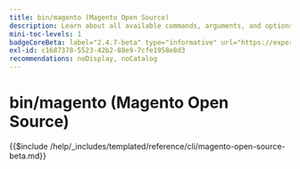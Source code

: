 ```yaml
---
title: bin/magento (Magento Open Source)
description: Learn about all available commands, arguments, and options for the Magento Open Source bin/magento command-line tool.
mini-toc-levels: 1
badgeCoreBeta: label="2.4.7-beta" type="informative" url="https://experienceleague.adobe.com/docs/commerce-operations/release/notes/magento-open-source/2-4-7.html"
exl-id: c1687378-5523-42b2-88e9-7cfe1958e8d3
recommendations: noDisplay, noCatalog
---
```

# bin/magento (Magento Open Source)

{{$include /help/_includes/templated/reference/cli/magento-open-source-beta.md}}
